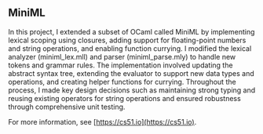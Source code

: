 
## MiniML

In this project, I extended a subset of OCaml called MiniML by implementing lexical scoping using closures, adding support for floating-point numbers and string operations, and enabling function currying. I modified the lexical analyzer (miniml_lex.mll) and parser (miniml_parse.mly) to handle new tokens and grammar rules. The implementation involved updating the abstract syntax tree, extending the evaluator to support new data types and operations, and creating helper functions for currying. Throughout the process, I made key design decisions such as maintaining strong typing and reusing existing operators for string operations and ensured robustness through comprehensive unit testing.

For more information, see [https://cs51.io](https://cs51.io). 

